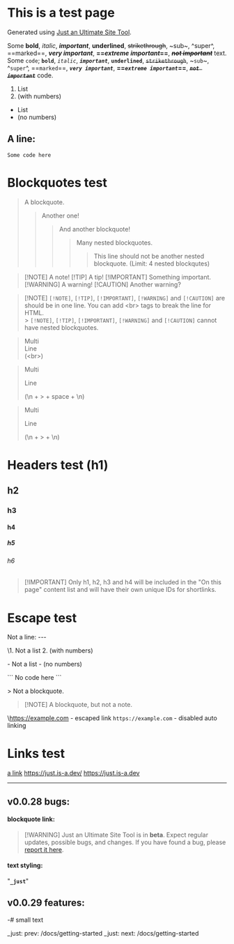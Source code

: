 # This is a test page
Generated using [Just an Ultimate Site Tool](https://just.is-a.dev/).

Some **bold**, *italic*, ***important***, __underlined__, ~~strikethrough~~, ~sub~, ^super^, ==marked==, __***very important***__, __==***extreme important***==__, ~~***not important***~~ text.
Some `code`; **`bold`**, *`italic`*, ***`important`***, __`underlined`__, ~~`strikethrough`~~, ~`sub`~, ^`super`^, ==`marked`==, __***`very important`***__, __==***`extreme important`***==__, ~~***`not important`***~~ code.

1. List
2. (with numbers)

- List
- (no numbers)

A line:
---

```
Some code here
```

# Blockquotes test
> A blockquote.
> > Another one!
> > > And another blockquote!
> > > > Many nested blockquotes.
> > > > > This line should not be another nested blockquote. (Limit: 4 nested blockqutes)

> [!NOTE] A note!
> [!TIP] A tip!
> [!IMPORTANT] Something important.
> [!WARNING] A warning!
> [!CAUTION] Another warning?

> [!NOTE] `[!NOTE]`, `[!TIP]`, `[!IMPORTANT]`, `[!WARNING]` and `[!CAUTION]` are should be in one line. You can add \<br> tags to break the line for HTML. <br> > `[!NOTE]`, `[!TIP]`, `[!IMPORTANT]`, `[!WARNING]` and `[!CAUTION]` cannot have nested blockquotes.

> Multi <br>Line <br>(\<br>)

> Multi
> 
> Line
>
> (\\n + > + space + \\n)

> Multi
>
> Line
>
> (\\n + > + \\n)

# Headers test (h1)
## h2
### h3
#### h4
##### h5
###### h6
> [!IMPORTANT] Only h1, h2, h3 and h4 will be included in the "On this page" content list and will have their own unique IDs for shortlinks.

# Escape test
Not a line:
\---

\1. Not a list
2\. (with numbers)

\- Not a list
\- (no numbers)

\`\`\`
No code here
\`\`\`

\> Not a blockquote.

> \[!NOTE] A blockquote, but not a note.

\https://example.com - escaped link
`https://example.com` - disabled auto linking

# Links test
[a link](https://just.is-a.dev/ "link title")
<https://just.is-a.dev/>
https://just.is-a.dev

---

## v0.0.28 bugs:
#### blockquote link:
> [!WARNING] Just an Ultimate Site Tool is in **beta**. Expect regular updates, possible bugs, and changes. If you have found a bug, please [report it here](https://github.com/js-just/_just/issues/new?labels=bug&template=bug.md).

#### text styling:
"**`_just`**"

## v0.0.29 features:
-# small text

_just: prev: /docs/getting-started
_just: next: /docs/getting-started

